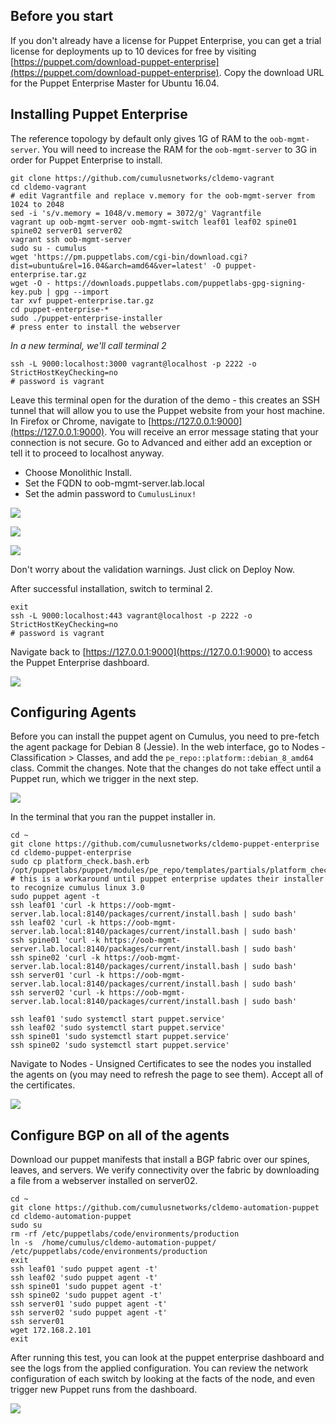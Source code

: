 
Before you start
----------------
If you don't already have a license for Puppet Enterprise, you can get a trial license
for deployments up to 10 devices for free by visiting
[https://puppet.com/download-puppet-enterprise](https://puppet.com/download-puppet-enterprise).
Copy the download URL for the Puppet Enterprise Master for Ubuntu 16.04.


Installing Puppet Enterprise
----------------------------
The reference topology by default only gives 1G of RAM to the `oob-mgmt-server`.
You will need to increase the RAM for the `oob-mgmt-server` to 3G in order for
Puppet Enterprise to install.

    git clone https://github.com/cumulusnetworks/cldemo-vagrant
    cd cldemo-vagrant
    # edit Vagrantfile and replace v.memory for the oob-mgmt-server from 1024 to 2048
    sed -i 's/v.memory = 1048/v.memory = 3072/g' Vagrantfile
    vagrant up oob-mgmt-server oob-mgmt-switch leaf01 leaf02 spine01 spine02 server01 server02
    vagrant ssh oob-mgmt-server
    sudo su - cumulus
    wget 'https://pm.puppetlabs.com/cgi-bin/download.cgi?dist=ubuntu&rel=16.04&arch=amd64&ver=latest' -O puppet-enterprise.tar.gz
    wget -O - https://downloads.puppetlabs.com/puppetlabs-gpg-signing-key.pub | gpg --import
    tar xvf puppet-enterprise.tar.gz
    cd puppet-enterprise-*
    sudo ./puppet-enterprise-installer
    # press enter to install the webserver

*In a new terminal, we'll call terminal 2*

    ssh -L 9000:localhost:3000 vagrant@localhost -p 2222 -o StrictHostKeyChecking=no
    # password is vagrant

Leave this terminal open for the duration of the demo - this creates an SSH
tunnel that will allow you to use the Puppet website from your host machine.
In Firefox or Chrome, navigate to [https://127.0.0.1:9000](https://127.0.0.1:9000).
You will receive an error message stating that your connection is not secure.
Go to Advanced and either add an exception or tell it to proceed to localhost
anyway.

 * Choose Monolithic Install.
 * Set the FQDN to oob-mgmt-server.lab.local
 * Set the admin password to `CumulusLinux!`

![](fig1.png)

![](fig2.png)

![](fig3.png)

Don't worry about the validation warnings. Just click on Deploy Now.

After successful installation, switch to terminal 2.

    exit
    ssh -L 9000:localhost:443 vagrant@localhost -p 2222 -o StrictHostKeyChecking=no
    # password is vagrant

Navigate back to [https://127.0.0.1:9000](https://127.0.0.1:9000) to access
the Puppet Enterprise dashboard.

![](fig4.png)


Configuring Agents
------------------
Before you can install the puppet agent on Cumulus, you need to pre-fetch the
agent package for Debian 8 (Jessie). In the web interface, go to Nodes -
Classification > Classes, and add the `pe_repo::platform::debian_8_amd64` class.
Commit the changes. Note that the changes do not take effect until a Puppet
run, which we trigger in the next step.

![](fig5.png)

In the terminal that you ran the puppet installer in.

    cd ~
    git clone https://github.com/cumulusnetworks/cldemo-puppet-enterprise
    cd cldemo-puppet-enterprise
    sudo cp platform_check.bash.erb /opt/puppetlabs/puppet/modules/pe_repo/templates/partials/platform_check.bash.erb
    # this is a workaround until puppet enterprise updates their installer to recognize cumulus linux 3.0
    sudo puppet agent -t
    ssh leaf01 'curl -k https://oob-mgmt-server.lab.local:8140/packages/current/install.bash | sudo bash'
    ssh leaf02 'curl -k https://oob-mgmt-server.lab.local:8140/packages/current/install.bash | sudo bash'
    ssh spine01 'curl -k https://oob-mgmt-server.lab.local:8140/packages/current/install.bash | sudo bash'
    ssh spine02 'curl -k https://oob-mgmt-server.lab.local:8140/packages/current/install.bash | sudo bash'
    ssh server01 'curl -k https://oob-mgmt-server.lab.local:8140/packages/current/install.bash | sudo bash'
    ssh server02 'curl -k https://oob-mgmt-server.lab.local:8140/packages/current/install.bash | sudo bash'

    ssh leaf01 'sudo systemctl start puppet.service'
    ssh leaf02 'sudo systemctl start puppet.service'
    ssh spine01 'sudo systemctl start puppet.service'
    ssh spine02 'sudo systemctl start puppet.service'

Navigate to Nodes - Unsigned Certificates to see the nodes you installed the
agents on (you may need to refresh the page to see them). Accept all of the
certificates.

![](fig6.png)


Configure BGP on all of the agents
----------------------------------
Download our puppet manifests that install a BGP fabric over our spines, leaves,
and servers. We verify connectivity over the fabric by downloading a file from
a webserver installed on server02.

    cd ~
    git clone https://github.com/cumulusnetworks/cldemo-automation-puppet
    cd cldemo-automation-puppet
    sudo su
    rm -rf /etc/puppetlabs/code/environments/production
    ln -s  /home/cumulus/cldemo-automation-puppet/ /etc/puppetlabs/code/environments/production
    exit
    ssh leaf01 'sudo puppet agent -t'
    ssh leaf02 'sudo puppet agent -t'
    ssh spine01 'sudo puppet agent -t'
    ssh spine02 'sudo puppet agent -t'
    ssh server01 'sudo puppet agent -t'
    ssh server02 'sudo puppet agent -t'
    ssh server01
    wget 172.168.2.101
    exit

After running this test, you can look at the puppet enterprise dashboard and
see the logs from the applied configuration. You can review the network
configuration of each switch by looking at the facts of the node, and even
trigger new Puppet runs from the dashboard.

![](fig7.png)

